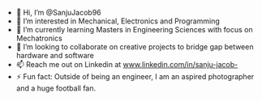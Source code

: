 - 👋 Hi, I’m @SanjuJacob96
- 👀 I’m interested in Mechanical, Electronics and Programming
- 🌱 I’m currently learning Masters in Engineering Sciences with focus on Mechatronics
- 💞️ I’m looking to collaborate on creative projects to bridge gap between hardware and software
- 📫 Reach me out on Linkedin at www.linkedin.com/in/sanju-jacob-
- ⚡ Fun fact: Outside of being an engineer, I am an aspired photographer and a huge football fan.

<!---
SanjuJacob96/SanjuJacob96 is a ✨ special ✨ repository because its `README.md` (this file) appears on your GitHub profile.
You can click the Preview link to take a look at your changes.
--->
